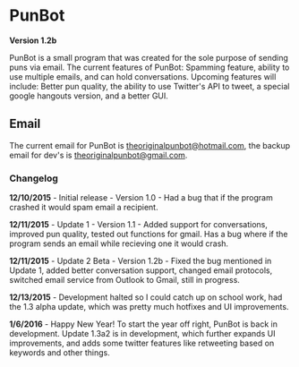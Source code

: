 # PunBot
**Version 1.2b**

PunBot is a small program that was created for the sole purpose of sending puns via email.
The current features of PunBot: Spamming feature, ability to use multiple emails, and can hold conversations.
Upcoming features will include: Better pun quality, the ability to use Twitter's API to tweet, a special google hangouts version, and
a better GUI.

## Email
The current email for PunBot is theoriginalpunbot@hotmail.com, the backup email for dev's is theoriginalpunbot@gmail.com.

### Changelog

**12/10/2015** - Initial release - Version 1.0 - Had a bug that if the program crashed it would spam email a recipient.

**12/11/2015** - Update 1 - Version 1.1 - Added support for conversations, improved pun quality, tested out functions for gmail. Has a bug where if the program sends an email while recieving one it would crash. 

**12/11/2015** - Update 2 Beta - Version 1.2b - Fixed the bug mentioned in Update 1, added better conversation support, changed email protocols, switched email service from Outlook to Gmail, still in progress.

**12/13/2015** - Development halted so I could catch up on school work, had the 1.3 alpha update, which was pretty much hotfixes and UI improvements.

**1/6/2016** - Happy New Year! To start the year off right, PunBot is back in development. Update 1.3a2 is in development, which further expands UI improvements, and adds some twitter features like retweeting based on keywords and other things.
